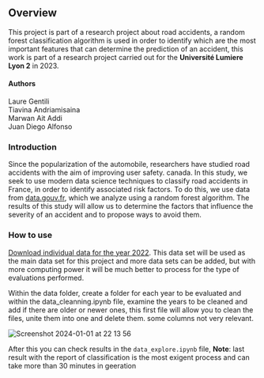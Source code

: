 

## Overview

This project is part of a research project about road accidents, a random forest classification algorithm is used in order to identify which are the most important features that can determine the prediction of an accident, this work is part of a research project carried out for the **Université Lumiere Lyon 2** in 2023.

#### Authors
Laure Gentili\
Tiavina Andriamisaina\
Marwan Ait Addi\
Juan Diego Alfonso

### Introduction
Since the popularization of the automobile, researchers have studied road accidents with the aim of improving user safety. canada. In this study, we seek to use modern data science techniques to classify road accidents in France, in order to identify associated risk factors. To do this, we use data from [data.gouv.fr](http://data.gouv.fr/), which we analyze using a random forest algorithm. The results of this study will allow us to determine the factors that influence the severity of an accident and to propose ways to avoid them.

### How to use

 [Download individual data for the year 2022](https://www.data.gouv.fr/fr/datasets/bases-de-donnees-annuelles-des-accidents-corporels-de-la-circulation-routiere-annees-de-2005-a-2022/). This data set will be used as the main data set for this project and more data sets can be added, but with more computing power it will be much better to process for the type of evaluations performed.

Within the data folder, create a folder for each year to be evaluated and within the data_cleanning.ipynb file, examine the years to be cleaned and add if there are older or newer ones, this first file will allow you to clean the files, unite them into one and delete them. some columns not very relevant.

![Screenshot 2024-01-01 at 22 13 56](https://github.com/jdalfons/recherche_routiere/assets/25759070/a6320eb5-61df-4f95-a9c3-42a89ee7c1ba)

After this you can check results in the `data_explore.ipynb` file, **Note**: last result with the report of classification is the most exigent process and can take more than 30 minutes in geeration 